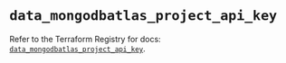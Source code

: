 # `data_mongodbatlas_project_api_key`

Refer to the Terraform Registry for docs: [`data_mongodbatlas_project_api_key`](https://registry.terraform.io/providers/mongodb/mongodbatlas/1.20.0/docs/data-sources/project_api_key).
